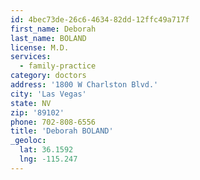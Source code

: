 ```yaml
---
id: 4bec73de-26c6-4634-82dd-12ffc49a717f
first_name: Deborah
last_name: BOLAND
license: M.D.
services:
  - family-practice
category: doctors
address: '1800 W Charlston Blvd.'
city: 'Las Vegas'
state: NV
zip: '89102'
phone: 702-808-6556
title: 'Deborah BOLAND'
_geoloc:
  lat: 36.1592
  lng: -115.247
---
```

